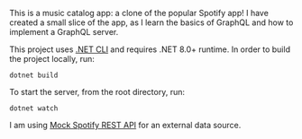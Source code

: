 This is a music catalog app: a clone of the popular Spotify app!
I have created a small slice of the app, as I learn the basics of GraphQL and how to implement a GraphQL server.

This project uses [.NET CLI](https://learn.microsoft.com/en-us/dotnet/core/tools/) and requires .NET 8.0+ runtime. In order to build the project locally, run:

```shell
dotnet build
```

To start the server, from the root directory, run:

```shell script
dotnet watch
```

I am using [Mock Spotify REST API](https://spotify-demo-api-fe224840a08c.herokuapp.com/v1/docs/) for an external data source.
